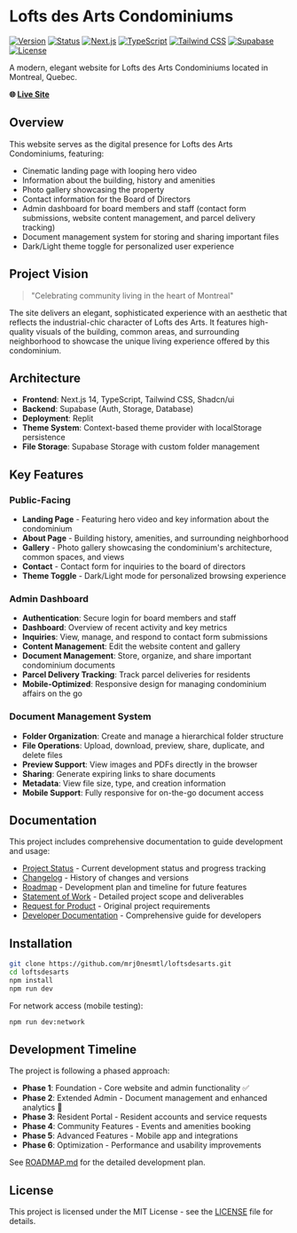 # Lofts des Arts Condominiums

[![Version](https://img.shields.io/badge/version-0.2.0-blue.svg)](https://github.com/mrj0nesmtl/loftsdesarts/blob/main/CHANGELOG.md)
[![Status](https://img.shields.io/badge/status-alpha-orange.svg)](https://github.com/mrj0nesmtl/loftsdesarts/blob/main/STATUS.md)
[![Next.js](https://img.shields.io/badge/Next.js-14-black.svg)](https://nextjs.org/)
[![TypeScript](https://img.shields.io/badge/TypeScript-5.0-blue.svg)](https://www.typescriptlang.org/)
[![Tailwind CSS](https://img.shields.io/badge/Tailwind-3.3-38bdf8.svg)](https://tailwindcss.com/)
[![Supabase](https://img.shields.io/badge/Supabase-2.0-3ecf8e.svg)](https://supabase.io/)
[![License](https://img.shields.io/badge/license-MIT-green.svg)](LICENSE)

A modern, elegant website for Lofts des Arts Condominiums located in Montreal, Quebec.

**🌐 [Live Site](https://loftsdesarts.replit.app)**

## Overview

This website serves as the digital presence for Lofts des Arts Condominiums, featuring:
- Cinematic landing page with looping hero video
- Information about the building, history and amenities
- Photo gallery showcasing the property
- Contact information for the Board of Directors
- Admin dashboard for board members and staff (contact form submissions, website content management, and parcel delivery tracking)
- Document management system for storing and sharing important files
- Dark/Light theme toggle for personalized user experience

## Project Vision

> "Celebrating community living in the heart of Montreal"

The site delivers an elegant, sophisticated experience with an aesthetic that reflects the industrial-chic character of Lofts des Arts. It features high-quality visuals of the building, common areas, and surrounding neighborhood to showcase the unique living experience offered by this condominium.

## Architecture

- **Frontend**: Next.js 14, TypeScript, Tailwind CSS, Shadcn/ui
- **Backend**: Supabase (Auth, Storage, Database)
- **Deployment**: Replit
- **Theme System**: Context-based theme provider with localStorage persistence
- **File Storage**: Supabase Storage with custom folder management

## Key Features

### Public-Facing
- **Landing Page** - Featuring hero video and key information about the condominium
- **About Page** - Building history, amenities, and surrounding neighborhood
- **Gallery** - Photo gallery showcasing the condominium's architecture, common spaces, and views
- **Contact** - Contact form for inquiries to the board of directors
- **Theme Toggle** - Dark/Light mode for personalized browsing experience

### Admin Dashboard
- **Authentication**: Secure login for board members and staff
- **Dashboard**: Overview of recent activity and key metrics
- **Inquiries**: View, manage, and respond to contact form submissions
- **Content Management**: Edit the website content and gallery
- **Document Management**: Store, organize, and share important condominium documents
- **Parcel Delivery Tracking**: Track parcel deliveries for residents
- **Mobile-Optimized**: Responsive design for managing condominium affairs on the go

### Document Management System
- **Folder Organization**: Create and manage a hierarchical folder structure
- **File Operations**: Upload, download, preview, share, duplicate, and delete files
- **Preview Support**: View images and PDFs directly in the browser
- **Sharing**: Generate expiring links to share documents
- **Metadata**: View file size, type, and creation information
- **Mobile Support**: Fully responsive for on-the-go document access

## Documentation

This project includes comprehensive documentation to guide development and usage:

- [Project Status](STATUS.md) - Current development status and progress tracking
- [Changelog](CHANGELOG.md) - History of changes and versions
- [Roadmap](ROADMAP.md) - Development plan and timeline for future features
- [Statement of Work](SOW.md) - Detailed project scope and deliverables
- [Request for Product](RFP.md) - Original project requirements
- [Developer Documentation](docs/README.md) - Comprehensive guide for developers

## Installation
```bash
git clone https://github.com/mrj0nesmtl/loftsdesarts.git
cd loftsdesarts
npm install
npm run dev
```

For network access (mobile testing):
```bash
npm run dev:network
```

## Development Timeline

The project is following a phased approach:

- **Phase 1**: Foundation - Core website and admin functionality ✅
- **Phase 2**: Extended Admin - Document management and enhanced analytics 🔵
- **Phase 3**: Resident Portal - Resident accounts and service requests
- **Phase 4**: Community Features - Events and amenities booking
- **Phase 5**: Advanced Features - Mobile app and integrations
- **Phase 6**: Optimization - Performance and usability improvements

See [ROADMAP.md](ROADMAP.md) for the detailed development plan.

## License

This project is licensed under the MIT License - see the [LICENSE](LICENSE) file for details.
